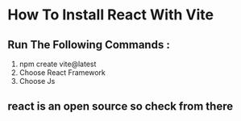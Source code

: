 # How To Install React With Vite

## Run The Following Commands :
1. npm create vite@latest
2. Choose React Framework
3. Choose Js


## react is an open source so check from there